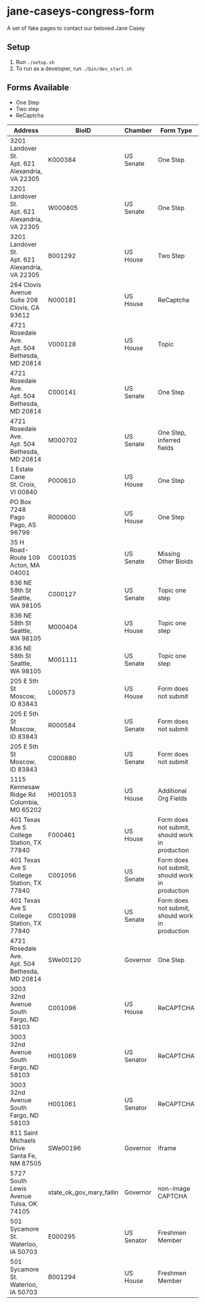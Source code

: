 jane-caseys-congress-form
=========================

A set of fake pages to contact our beloved Jane Casey


Setup
-----

1. Run ```./setup.sh```
2. To run as a developer, run ```./bin/dev_start.sh```

Forms Available
---------------

* One Step
* Two step 
* ReCaptcha 


| Address          | BioID   | Chamber   | Form Type  | Key Value |
| ---------------- | ------- | --------- | ---------- | --------- |
| 3201 Landover St.<br>Apt. 621<br>Alexandria, VA 22305 | K000384 | US Senate | One Step | firstname |
| 3201 Landover St.<br>Apt. 621<br>Alexandria, VA 22305 | W000805 | US Senate | One Step | lastname |
| 3201 Landover St.<br>Apt. 621<br>Alexandria, VA 22305 | B001292 | US House | Two Step | email |
| 264 Clovis Avenue<br>Suite 206<br>Clovis, CA 93612 | N000181 | US House | ReCaptcha | recaptcharesponse |
| 4721 Rosedale Ave.<br>Apt. 504<br>Bethesda, MD 20814 | V000128 | US House| Topic | topic |
| 4721 Rosedale Ave.<br>Apt. 504<br>Bethesda, MD 20814 | C000141 | US Senate | One Step | lastname |
| 4721 Rosedale Ave.<br>Apt. 504<br>Bethesda, MD 20814 | M000702 | US Senate | One Step, inferred fields | phone_number_parentheses |
| 1 Estate Cane<br>St. Croix, VI 00840 | P000610 | US House | One Step | lastname |
| PO Box 7248<br>Pago Pago, AS 96799 | R000600 | US House | One Step | lastname |
| 35 H Road-Route 109<br>Acton, MA 04001 | C001035 | US Senate | Missing Other Bioids| lastname |
| 836 NE 58th St<br />Seattle, WA 98105 | C000127 | US Senate | Topic one step | firstname |
| 836 NE 58th St<br />Seattle, WA 98105 | M000404 | US House | Topic one step | firstname |
| 836 NE 58th St<br />Seattle, WA 98105 | M001111 | US Senate | Topic one step | firstname |
| 205 E 5th St<br />Moscow, ID 83843 | L000573 | US House | Form does not submit | N/A |
| 205 E 5th St<br />Moscow, ID 83843 | R000584 | US Senate | Form does not submit | N/A |
| 205 E 5th St<br />Moscow, ID 83843 | C000880 | US Senate | Form does not submit | N/A |
| 1115 Kennesaw Ridge Rd<br />Columbia, MO 65202 | H001053 | US House | Additional Org Fields | orgname |
| 401 Texas Ave S<br />College Station, TX 77840 | F000461 | US House | Form does not submit, should work in production | N/A |
| 401 Texas Ave S<br />College Station, TX 77840 | C001056 | US Senate | Form does not submit, should work in production | N/A |
| 401 Texas Ave S<br />College Station, TX 77840 | C001098 | US Senate | Form does not submit, should work in production | N/A |
| 4721 Rosedale Ave.<br>Apt. 504<br>Bethesda, MD 20814 | SWe00120 | Governor | One Step | N/A |
| 3003 32nd Avenue South<br />Fargo, ND 58103 | C001096 | US House | ReCAPTCHA | N/A |
| 3003 32nd Avenue South<br />Fargo, ND 58103 | H001069 | US Senator | ReCAPTCHA | N/A |
| 3003 32nd Avenue South<br />Fargo, ND 58103 | H001061 | US Senator | ReCAPTCHA | N/A |
| 811 Saint Michaels Drive<br />Santa Fe, NM 87505 | SWe00196 | Governor | iframe | firstname |
| 5727 South Lewis Avenue<br />Tulsa, OK 74105 | state_ok_gov_mary_fallin | Governor | non-image CAPTCHA | N/A |
| 501 Sycamore St.<br />Waterloo, IA 50703 | E000295 | US Senator | Freshmen Member | N/A |
| 501 Sycamore St.<br />Waterloo, IA 50703 | B001294 | US House | Freshmen Member | N/A |
